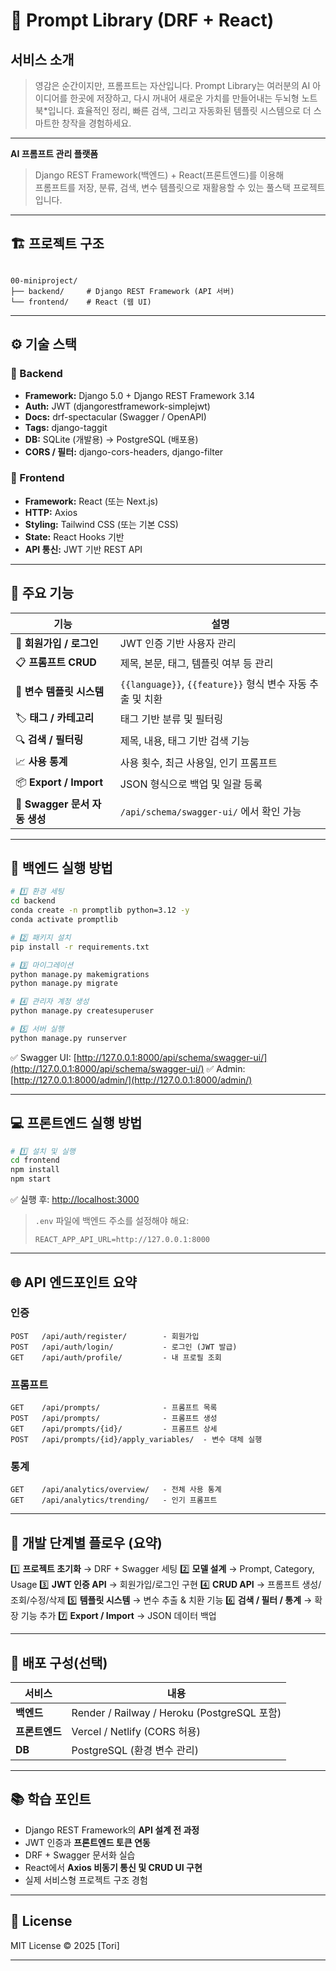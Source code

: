 
# 🧠 Prompt Library (DRF + React)

## 서비스 소개
> 영감은 순간이지만, 프롬프트는 자산입니다. 
> Prompt Library는 여러분의 AI 아이디어를 한곳에 저장하고, 
> 다시 꺼내어 새로운 가치를 만들어내는 두뇌형 노트북*입니다. 
> 효율적인 정리, 빠른 검색, 그리고 자동화된 템플릿 시스템으로 
> 더 스마트한 창작을 경험하세요. 

---

**AI 프롬프트 관리 플랫폼**  
> Django REST Framework(백엔드) + React(프론트엔드)를 이용해  
> 프롬프트를 저장, 분류, 검색, 변수 템플릿으로 재활용할 수 있는 풀스택 프로젝트입니다.

---

## 🏗️ 프로젝트 구조

```

00-miniproject/
├── backend/     # Django REST Framework (API 서버)
└── frontend/    # React (웹 UI)

````

---

## ⚙️ 기술 스택

### 🔸 Backend
- **Framework:** Django 5.0 + Django REST Framework 3.14  
- **Auth:** JWT (djangorestframework-simplejwt)  
- **Docs:** drf-spectacular (Swagger / OpenAPI)  
- **Tags:** django-taggit  
- **DB:** SQLite (개발용) → PostgreSQL (배포용)  
- **CORS / 필터:** django-cors-headers, django-filter  

### 🔸 Frontend
- **Framework:** React (또는 Next.js)  
- **HTTP:** Axios  
- **Styling:** Tailwind CSS (또는 기본 CSS)  
- **State:** React Hooks 기반  
- **API 통신:** JWT 기반 REST API  

---

## 🚀 주요 기능

| 기능 | 설명 |
|------|------|
| 🔐 **회원가입 / 로그인** | JWT 인증 기반 사용자 관리 |
| 📋 **프롬프트 CRUD** | 제목, 본문, 태그, 템플릿 여부 등 관리 |
| 🧩 **변수 템플릿 시스템** | `{{language}}`, `{{feature}}` 형식 변수 자동 추출 및 치환 |
| 🏷️ **태그 / 카테고리** | 태그 기반 분류 및 필터링 |
| 🔍 **검색 / 필터링** | 제목, 내용, 태그 기반 검색 기능 |
| 📈 **사용 통계** | 사용 횟수, 최근 사용일, 인기 프롬프트 |
| 📦 **Export / Import** | JSON 형식으로 백업 및 일괄 등록 |
| 🧾 **Swagger 문서 자동 생성** | `/api/schema/swagger-ui/` 에서 확인 가능 |

---

## 🧩 백엔드 실행 방법

```bash
# 1️⃣ 환경 세팅
cd backend
conda create -n promptlib python=3.12 -y
conda activate promptlib

# 2️⃣ 패키지 설치
pip install -r requirements.txt

# 3️⃣ 마이그레이션
python manage.py makemigrations
python manage.py migrate

# 4️⃣ 관리자 계정 생성
python manage.py createsuperuser

# 5️⃣ 서버 실행
python manage.py runserver
````

✅ Swagger UI: [http://127.0.0.1:8000/api/schema/swagger-ui/](http://127.0.0.1:8000/api/schema/swagger-ui/)
✅ Admin: [http://127.0.0.1:8000/admin/](http://127.0.0.1:8000/admin/)

---

## 💻 프론트엔드 실행 방법

```bash
# 1️⃣ 설치 및 실행
cd frontend
npm install
npm start
```

✅ 실행 후: [http://localhost:3000](http://localhost:3000)

> `.env` 파일에 백엔드 주소를 설정해야 해요:
>
> ```
> REACT_APP_API_URL=http://127.0.0.1:8000
> ```

---

## 🌐 API 엔드포인트 요약

### 인증

```
POST   /api/auth/register/        - 회원가입  
POST   /api/auth/login/           - 로그인 (JWT 발급)  
GET    /api/auth/profile/         - 내 프로필 조회
```

### 프롬프트

```
GET    /api/prompts/              - 프롬프트 목록  
POST   /api/prompts/              - 프롬프트 생성  
GET    /api/prompts/{id}/         - 프롬프트 상세  
POST   /api/prompts/{id}/apply_variables/  - 변수 대체 실행
```

### 통계

```
GET    /api/analytics/overview/   - 전체 사용 통계  
GET    /api/analytics/trending/   - 인기 프롬프트
```

---

## 🧾 개발 단계별 플로우 (요약)

1️⃣ **프로젝트 초기화** → DRF + Swagger 세팅
2️⃣ **모델 설계** → Prompt, Category, Usage
3️⃣ **JWT 인증 API** → 회원가입/로그인 구현
4️⃣ **CRUD API** → 프롬프트 생성/조회/수정/삭제
5️⃣ **템플릿 시스템** → 변수 추출 & 치환 기능
6️⃣ **검색 / 필터 / 통계** → 확장 기능 추가
7️⃣ **Export / Import** → JSON 데이터 백업

---

## 🧩 배포 구성(선택)

| 서비스       | 내용                                        |
| --------- | ----------------------------------------- |
| **백엔드**   | Render / Railway / Heroku (PostgreSQL 포함) |
| **프론트엔드** | Vercel / Netlify (CORS 허용)                |
| **DB**    | PostgreSQL (환경 변수 관리)                     |

---

## 📚 학습 포인트

* Django REST Framework의 **API 설계 전 과정**
* JWT 인증과 **프론트엔드 토큰 연동**
* DRF + Swagger 문서화 실습
* React에서 **Axios 비동기 통신 및 CRUD UI 구현**
* 실제 서비스형 프로젝트 구조 경험

---

## 📄 License

MIT License © 2025 [Tori]

---
